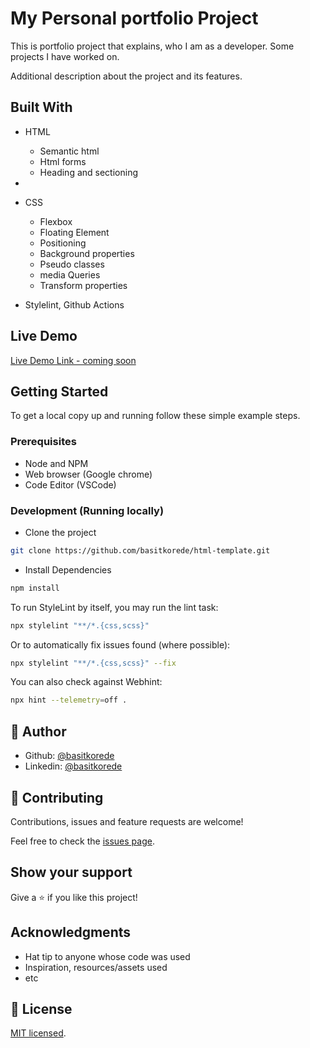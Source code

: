 # My Personal portfolio Project

This is portfolio project that explains, who I am as a developer. Some projects I have worked on.

Additional description about the project and its features.

## Built With

- HTML

  - Semantic html
  - Html forms
  - Heading and sectioning

-
- CSS

  - Flexbox
  - Floating Element
  - Positioning
  - Background properties
  - Pseudo classes
  - media Queries
  - Transform properties

- Stylelint, Github Actions

## Live Demo

[Live Demo Link - coming soon]()

## Getting Started

To get a local copy up and running follow these simple example steps.

### Prerequisites

- Node and NPM
- Web browser (Google chrome)
- Code Editor (VSCode)

### Development (Running locally)

- Clone the project

```bash
git clone https://github.com/basitkorede/html-template.git

```

- Install Dependencies

```bash
npm install
```

To run StyleLint by itself, you may run the lint task:

```bash
npx stylelint "**/*.{css,scss}"
```

Or to automatically fix issues found (where possible):

```bash
npx stylelint "**/*.{css,scss}" --fix
```

You can also check against Webhint:

```bash
npx hint --telemetry=off .
```

## 👤 Author

- Github: [@basitkorede](https://github.com/basitkorede)
- Linkedin: [@basitkorede](https://www.linkedin.com/in/basit-korede/)

## 🤝 Contributing

Contributions, issues and feature requests are welcome!

Feel free to check the [issues page](../../issues).

## Show your support

Give a ⭐️ if you like this project!

## Acknowledgments

- Hat tip to anyone whose code was used
- Inspiration, resources/assets used
- etc

## 📝 License

[MIT licensed](./LICENSE).

